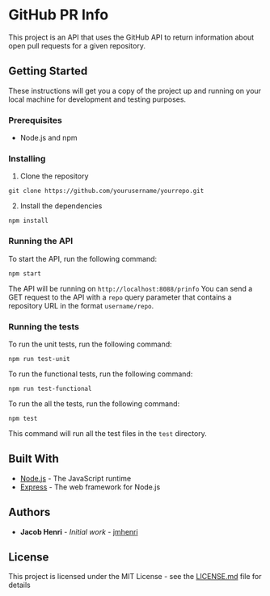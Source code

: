 # GitHub PR Info

This project is an API that uses the GitHub API to return information about open pull requests for a given repository.

## Getting Started

These instructions will get you a copy of the project up and running on your local machine for development and testing purposes.

### Prerequisites

- Node.js and npm

### Installing

1. Clone the repository
   
`git clone https://github.com/yourusername/yourrepo.git`

2. Install the dependencies

`npm install`
### Running the API

To start the API, run the following command:

`npm start`

The API will be running on `http://localhost:8088/prinfo`
You can send a GET request to the API with a `repo` query parameter that contains a repository URL in the format `username/repo`.

### Running the tests

To run the unit tests, run the following command:

`npm run test-unit`

To run the functional tests, run the following command:

`npm run test-functional`

To run the all the tests, run the following command:

`npm test`

This command will run all the test files in the `test` directory.

## Built With

- [Node.js](https://nodejs.org/) - The JavaScript runtime
- [Express](https://expressjs.com/) - The web framework for Node.js

## Authors

- **Jacob Henri** - *Initial work* - [jmhenri](https://github.com/jmhenri)

## License

This project is licensed under the MIT License - see the [LICENSE.md](LICENSE.md) file for details